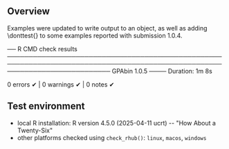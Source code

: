 ## Overview

Examples were updated to write output to an object, as well as adding \donttest{} to some examples reported with submission 1.0.4.

── R CMD check results ──────────────────────────────────────────────────────────────────────────────────────────────────────────────────────────── GPAbin 1.0.5 ────
Duration: 1m 8s

0 errors ✔ | 0 warnings ✔ | 0 notes ✔

## Test environment

-   local R installation: R version 4.5.0 (2025-04-11 ucrt) -- "How About a Twenty-Six"
-   other platforms checked using `check_rhub()`: `linux`, `macos`, `windows`
